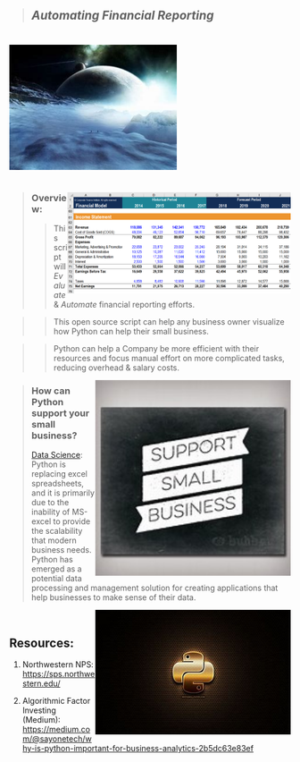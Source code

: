 >## *Automating Financial Reporting*   
#

<img src="Images/universe.jfif" align="center" width="300px"/>
<br clear="center"/>

#

<img src="Images/income_statement.png" align="right" width="400px"/>

#

>### Overview: 
>> This script will *Evaluate* & *Automate*  financial reporting efforts.

>> This open source script can help any business owner visualize how Python can help their small business.

>> Python can help a Company be more efficient with their resources and focus manual effort on more complicated tasks, reducing overhead & salary costs. 

<img src="Images/small_business.jfif" align="right" width="350px"/>


>### How can Python support your small business?
> [Data Science](https://medium.com/@sayonetech/why-is-python-important-for-business-analytics-2b5dc63e83ef): Python is replacing excel spreadsheets, and it is primarily due to the inability of MS-excel to provide the scalability that modern business needs. Python has emerged as a potential data processing and management solution for creating applications that help businesses to make sense of their data.
>
<img src="Images/python.jfif" align="right" width="350px"/>
<br clear="center"/>

## Resources:
1. Northwestern NPS:
https://sps.northwestern.edu/

2. Algorithmic Factor Investing (Medium):
https://medium.com/@sayonetech/why-is-python-important-for-business-analytics-2b5dc63e83ef
